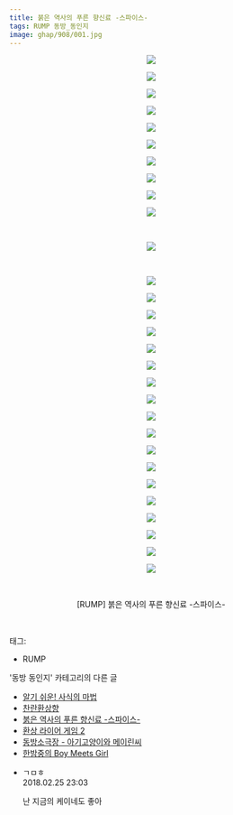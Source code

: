 ```yaml
---
title: 붉은 역사의 푸른 향신료 -스파이스-
tags: RUMP 동방_동인지
image: ghap/908/001.jpg
---
```

<div class="article">
<p style="text-align: center; clear: none; float: none;"><img src="{{ site.nasurl }}/ghap/908/001.jpg"/></p>
<p style="text-align: center; clear: none; float: none;"><img src="{{ site.nasurl }}/ghap/908/002.jpg"/></p>
<p style="text-align: center; clear: none; float: none;"><img src="{{ site.nasurl }}/ghap/908/003.jpg"/></p>
<p style="text-align: center; clear: none; float: none;"><img src="{{ site.nasurl }}/ghap/908/004.jpg"/></p>
<p style="text-align: center; clear: none; float: none;"><img src="{{ site.nasurl }}/ghap/908/005.jpg"/></p>
<p style="text-align: center; clear: none; float: none;"><img src="{{ site.nasurl }}/ghap/908/006.jpg"/></p>
<p style="text-align: center; clear: none; float: none;"><img src="{{ site.nasurl }}/ghap/908/007.jpg"/></p>
<p style="text-align: center; clear: none; float: none;"><img src="{{ site.nasurl }}/ghap/908/008.jpg"/></p>
<p style="text-align: center; clear: none; float: none;"><img src="{{ site.nasurl }}/ghap/908/009.jpg"/></p>
<p style="text-align: center; clear: none; float: none;"><img src="{{ site.nasurl }}/ghap/908/010.jpg"/></p>
<p style="text-align: center; clear: none; float: none;"><br/></p>
<p style="text-align: center; clear: none; float: none;"><img src="{{ site.nasurl }}/ghap/908/011.jpg"/></p>
<p style="text-align: center; clear: none; float: none;"><br/></p>
<p style="text-align: center; clear: none; float: none;"><img src="{{ site.nasurl }}/ghap/908/012.jpg"/></p>
<p style="text-align: center; clear: none; float: none;"><img src="{{ site.nasurl }}/ghap/908/013.jpg"/></p>
<p style="text-align: center; clear: none; float: none;"><img src="{{ site.nasurl }}/ghap/908/014.jpg"/></p>
<p style="text-align: center; clear: none; float: none;"><img src="{{ site.nasurl }}/ghap/908/015.jpg"/></p>
<p style="text-align: center; clear: none; float: none;"><img src="{{ site.nasurl }}/ghap/908/016.jpg"/></p>
<p style="text-align: center; clear: none; float: none;"><img src="{{ site.nasurl }}/ghap/908/017.jpg"/></p>
<p style="text-align: center; clear: none; float: none;"><img src="{{ site.nasurl }}/ghap/908/018.jpg"/></p>
<p style="text-align: center; clear: none; float: none;"><img src="{{ site.nasurl }}/ghap/908/019.jpg"/></p>
<p style="text-align: center; clear: none; float: none;"><img src="{{ site.nasurl }}/ghap/908/020.jpg"/></p>
<p style="text-align: center; clear: none; float: none;"><img src="{{ site.nasurl }}/ghap/908/021.jpg"/></p>
<p style="text-align: center; clear: none; float: none;"><img src="{{ site.nasurl }}/ghap/908/022.jpg"/></p>
<p style="text-align: center; clear: none; float: none;"><img src="{{ site.nasurl }}/ghap/908/023.jpg"/></p>
<p style="text-align: center; clear: none; float: none;"><img src="{{ site.nasurl }}/ghap/908/024.jpg"/></p>
<p style="text-align: center; clear: none; float: none;"><img src="{{ site.nasurl }}/ghap/908/025.jpg"/></p>
<p style="text-align: center; clear: none; float: none;"><img src="{{ site.nasurl }}/ghap/908/026.jpg"/></p>
<p style="text-align: center; clear: none; float: none;"><img src="{{ site.nasurl }}/ghap/908/027.jpg"/></p>
<p style="text-align: center; clear: none; float: none;"><img src="{{ site.nasurl }}/ghap/908/028.jpg"/></p>
<p style="text-align: center; clear: none; float: none;"><img src="{{ site.nasurl }}/ghap/908/029.jpg"/></p>
<p style="text-align: center; clear: none; float: none;"><br/></p>
<p style="text-align: center; clear: none; float: none;">[RUMP] 붉은 역사의 푸른 향신료 -스파이스-</p>
<p><br/></p>
</div><div class="tagTrail">
<p>태그: </p>
<ul>
<li>RUMP</li>
</ul>
</div><div class="another">
<p>'동방 동인지' 카테고리의 다른 글</p>
<ul>
<li><a href="/2016-07-17-ghap_910">알기 쉬운! 사식의 마법</a></li>
<li><a href="/2016-07-17-ghap_909">찬란환상향</a></li>
<li><a href="/2016-07-17-ghap_908">붉은 역사의 푸른 향신료 -스파이스-</a></li>
<li><a href="/2016-07-17-ghap_907">환상 라이어 게임 2</a></li>
<li><a href="/2016-07-17-ghap_906">동방소극장 - 아기고양이와 메이린씨</a></li>
<li><a href="/2016-07-17-ghap_905">한밤중의 Boy Meets Girl</a></li>
</ul>
</div><div class="cb_module cb_fluid">
<div class="cb_wrt cb_profile">
<div class="comment">
<ul>
<li class="cb_thumb_off" id="comment15206694">
<div class="cb_comment_area">
<div class="cb_info_area">
<div class="cb_section">
<span class="cb_nick_name">ㄱㅁㅎ</span>
</div>
<div class="cb_section">
<span class="cb_date">2018.02.25 23:03 </span>
</div>
</div>
<div class="cb_dsc_comment">
<p class="cb_dsc">
											난 지금의 케이네도 좋아
										</p>
</div>
</div></li>
</ul>
</div>
</div><!-- commentList close -->
</div>